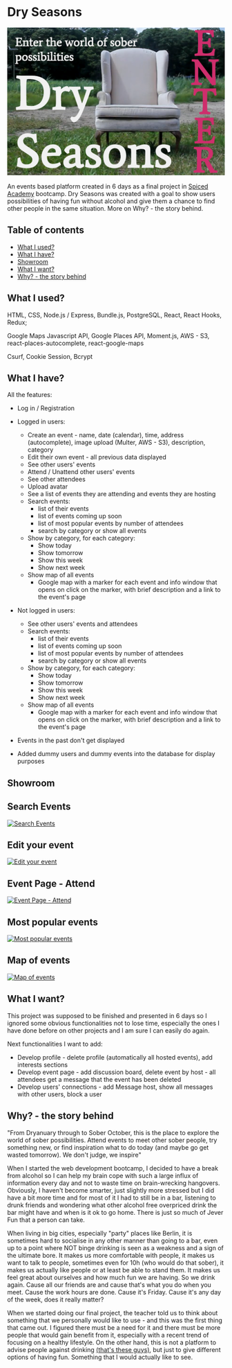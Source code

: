# Dry Seasons

![Welcome Screenshot](/public/welcome-ss.png)

An events based platform created in 6 days as a final project in [Spiced Academy](https://www.spiced-academy.com/) bootcamp.
Dry Seasons was created with a goal to show users possibilities of having fun without alcohol and give them a chance to find other people in the same situation. More on Why? - the story behind.

## Table of contents

-   [What I used?](#what-i-used)
-   [What I have?](#what-i-have)
-   [Showroom](#showroom)
-   [What I want?](#what-i-want)
-   [Why? - the story behind](#why)

## What I used? <a name="what-i-used"></a>

HTML, CSS, Node.js / Express, Bundle.js, PostgreSQL, React, React Hooks, Redux;

Google Maps Javascript API, Google Places API, Moment.js, AWS - S3, react-places-autocomplete, react-google-maps

Csurf, Cookie Session, Bcrypt

## What I have? <a name="what-i-have"></a>

All the features:

-   Log in / Registration

*   Logged in users:

    -   Create an event - name, date (calendar), time, address (autocomplete), image upload (Multer, AWS - S3), description, category
    -   Edit their own event - all previous data displayed
    -   See other users' events
    -   Attend / Unattend other users' events
    -   See other attendees
    -   Upload avatar
    -   See a list of events they are attending and events they are hosting
    -   Search events:
        -   list of their events
        -   list of events coming up soon
        -   list of most popular events by number of attendees
        -   search by category or show all events
    -   Show by category, for each category:
        -   Show today
        -   Show tomorrow
        -   Show this week
        -   Show next week
    -   Show map of all events
        -   Google map with a marker for each event and info window that opens on click on the marker, with brief description and a link to the event's page

*   Not logged in users:

    -   See other users' events and attendees
    -   Search events:
        -   list of their events
        -   list of events coming up soon
        -   list of most popular events by number of attendees
        -   search by category or show all events
    -   Show by category, for each category:
        -   Show today
        -   Show tomorrow
        -   Show this week
        -   Show next week
    -   Show map of all events
        -   Google map with a marker for each event and info window that opens on click on the marker, with brief description and a link to the event's page

*   Events in the past don't get displayed
*   Added dummy users and dummy events into the database for display purposes

## <a name="showroom"></a>Showroom

## Search Events

[![Search Events](https://i.gyazo.com/dd70d0735e0583a0387747e7432907e0.gif)](https://gyazo.com/dd70d0735e0583a0387747e7432907e0)

## Edit your event

[![Edit your event](https://i.gyazo.com/6f0ac49c4c9a781edc89752267a73caa.gif)](https://gyazo.com/6f0ac49c4c9a781edc89752267a73caa)

## Event Page - Attend

[![Event Page - Attend](https://i.gyazo.com/14e1c930f46a062a7d019cc644355ca6.gif)](https://gyazo.com/14e1c930f46a062a7d019cc644355ca6)

## Most popular events

[![Most popular events](https://i.gyazo.com/1d5e543e5338895a5bb2a4ee6b2c535b.gif)](https://gyazo.com/1d5e543e5338895a5bb2a4ee6b2c535b)

## Map of events

[![Map of events](https://i.gyazo.com/0b98c46b0ebfd35a478305e83c1bc4f4.gif)](https://gyazo.com/0b98c46b0ebfd35a478305e83c1bc4f4)

## <a name="what-i-want"></a>What I want?

This project was supposed to be finished and presented in 6 days so I ignored some obvious functionalities not to lose time, especially the ones I have done before on other projects and I am sure I can easily do again.

Next functionalities I want to add:

-   Develop profile - delete profile (automatically all hosted events), add interests sections
-   Develop event page - add discussion board, delete event by host - all attendees get a message that the event has been deleted
-   Develop users' connections - add Message host, show all messages with other users, block a user

## <a name="why"></a>Why? - the story behind

"From Dryanuary through to Sober October, this is the place to explore the world of sober possibilities. Attend events to meet other sober people, try something new, or find inspiration what to do today (and maybe go get wasted tomorrow). We don't judge, we inspire"

When I started the web development bootcamp, I decided to have a break from alcohol so I can help my brain cope with such a large influx of information every day and not to waste time on brain-wrecking hangovers. Obviously, I haven't become smarter, just slightly more stressed but I did have a bit more time and for most of it I had to still be in a bar, listening to drunk friends and wondering what other alcohol free overpriced drink the bar might have and when is it ok to go home. There is just so much of Jever Fun that a person can take.

When living in big cities, especially "party" places like Berlin, it is sometimes hard to socialise in any other manner than going to a bar, even up to a point where NOT binge drinking is seen as a weakness and a sign of the ultimate bore. It makes us more comfortable with people, it makes us want to talk to people, sometimes even for 10h (who would do that sober), it makes us actually like people or at least be able to stand them. It makes us feel great about ourselves and how much fun we are having. So we drink again. Cause all our friends are and cause that's what you do when you meet. Cause the work hours are done. Cause it's Friday. Cause it's any day of the week, does it really matter?

When we started doing our final project, the teacher told us to think about something that we personally would like to use - and this was the first thing that came out. I figured there must be a need for it and there must be more people that would gain benefit from it, especially with a recent trend of focusing on a healthy lifestyle. On the other hand, this is not a platform to advise people against drinking [(that's these guys)](https://www.aa.org/), but just to give different options of having fun. Something that I would actually like to see.
